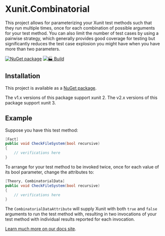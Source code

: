 # Xunit.Combinatorial

This project allows for parameterizing your Xunit test methods such that
they run multiple times, once for each combination of possible arguments
for your test method. You can also limit the number of test cases by using
a pairwise strategy, which generally provides good coverage for testing
but significantly reduces the test case explosion you might have when
you have more than two parameters.

[![NuGet package](https://img.shields.io/nuget/v/xunit.combinatorial.svg)][NuPkg]
[![🏭 Build](https://github.com/AArnott/Xunit.Combinatorial/actions/workflows/build.yml/badge.svg)](https://github.com/AArnott/Xunit.Combinatorial/actions/workflows/build.yml)

## Installation

This project is available as a [NuGet package][NuPkg].

The v1.x versions of this package support xunit 2.
The v2.x versions of this package support xunit 3.

## Example

Suppose you have this test method:

```cs
[Fact]
public void CheckFileSystem(bool recursive)
{
    // verifications here
}
```

To arrange for your test method to be invoked twice, once for each value
of its bool parameter, change the attributes to:

```cs
[Theory, CombinatorialData]
public void CheckFileSystem(bool recursive)
{
    // verifications here
}
```

The `CombinatorialDataAttribute` will supply Xunit with both `true` and `false`
arguments to run the test method with, resulting in two invocations of your
test method with individual results reported for each invocation.

[Learn much more on our docs site](https://aarnott.github.io/Xunit.Combinatorial/).

[NuPkg]: https://www.nuget.org/packages/Xunit.Combinatorial
